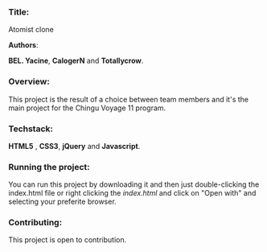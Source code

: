 ### Title:

Atomist clone

**Authors**: 

**BEL. Yacine**, **CalogerN** and **Totallycrow**.

### Overview:

This project is the result of a choice between team members and it's the main project for the Chingu Voyage 11 program.

### Techstack:

**HTML5** , **CSS3**, **jQuery** and **Javascript**.

### Running the project:

You can run this project by downloading it and then just double-clicking the index.html file or right clicking the *index.html* and click on "Open with" and selecting your preferite browser.

### Contributing:

This project is open to contribution.